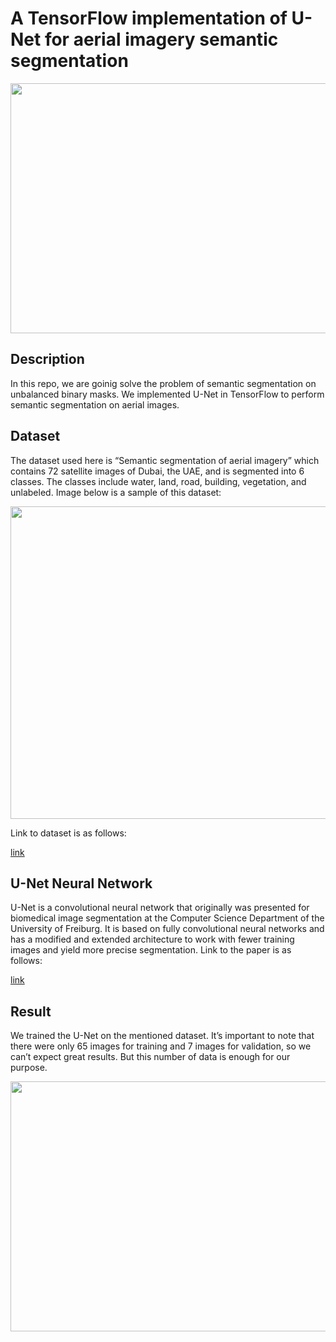 
# A TensorFlow implementation of U-Net for aerial imagery semantic segmentation
<p align="center">
<kbd>
   <img align="center" src="https://user-images.githubusercontent.com/54831801/189468893-29420c1f-714b-40b1-86c4-49f9f78e1176.png" width="1000" height="400">
</kbd>
</p>

## Description 
In this repo, we are goinig solve the problem of semantic segmentation on unbalanced binary masks. We implemented U-Net in TensorFlow to perform semantic segmentation on aerial images. 

## Dataset
The dataset used here is “Semantic segmentation of aerial imagery” which contains 72 satellite images of Dubai, the UAE, and is segmented into 6 classes. The classes include water, land, road, building, vegetation, and unlabeled. Image below is a sample of this dataset:
<p align="center">
<kbd>
   <img align="center" src="https://user-images.githubusercontent.com/54831801/189468915-d5f76ea4-f462-4cb1-a9ab-b26631a06c69.png" width="900" height="500">
</kbd>
</p>
Link to dataset is as follows:

[link](https://www.kaggle.com/datasets/humansintheloop/semantic-segmentation-of-aerial-imagery)
## U-Net Neural Network
U-Net is a convolutional neural network that originally was presented for biomedical image segmentation at the Computer Science Department of the University of Freiburg. It is based on fully convolutional neural networks and has a modified and extended architecture to work with fewer training images and yield more precise segmentation.
Link to the paper is as follows:

[link](https://arxiv.org/pdf/1505.04597v1.pdf)


## Result
We trained the U-Net on the mentioned dataset. It’s important to note that there were only 65 images for training and 7 images for validation, so we can’t expect great results. But this number of data is enough for our purpose.

<p align="center">
<kbd>
   <img align="center" src="https://user-images.githubusercontent.com/54831801/189468927-158c295f-24a3-4364-9118-61b6c9a8e9f9.png" width="900" height="400">
</kbd>
</p>
